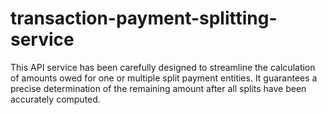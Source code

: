 # transaction-payment-splitting-service
 This API service has been carefully designed to streamline the calculation of amounts owed for one or multiple split payment entities. It guarantees a precise determination of the remaining amount after all splits have been accurately computed.

